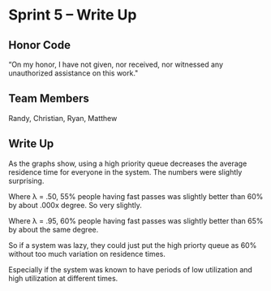 # Sprint 5 &ndash; Write Up

## Honor Code

“On my honor, I have not given, nor received, nor witnessed any unauthorized assistance on this work."

## Team Members

Randy, Christian, Ryan, Matthew

## Write Up

As the graphs show, using a high priority queue decreases the average residence time for
everyone in the system.  The numbers were slightly surprising.  

Where λ = .50, 55% people having fast passes was slightly better than 60% by about 
.000x degree.  So very slightly.

Where λ = .95, 60% people having fast passes was slightly better than 65% by about the same
degree.  

So if a system was lazy, they could just put the high priorty queue as 60% without
too much variation on residence times.  

Especially if the system was known to have periods of low utilization and high 
utilization at different times.